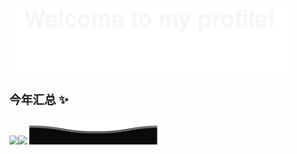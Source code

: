 ![](welcome.svg)

## 今年汇总 ✨

<img align="" height="137px" src="https://github-readme-stats.vercel.app/api?username=15078012385&hide_title=true&hide_border=true&show_icons=true&include_all_commits=true&line_height=21&bg_color=0,EC6C6C,FFD479,FFFC79,73FA79&theme=graywhite&locale=cn" /><img align="" height="137px" src="https://github-readme-stats.vercel.app/api/top-langs/?username=15078012385&hide_title=true&hide_border=true&layout=compact&bg_color=0,73FA79,73FDFF,D783FF&theme=graywhite&locale=cn" />
![](bottom.svg)
